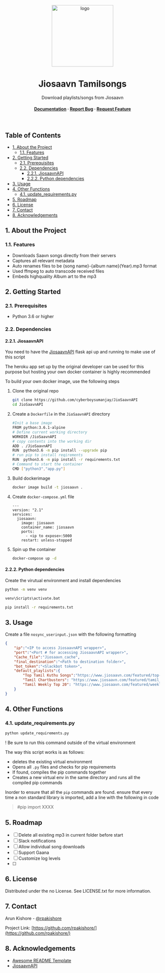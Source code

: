 <!--- Heading --->
<div align="center">
  <img src="assets/logo.png" alt="logo" width="200" height="auto" />
  <h1>Jiosaavn Tamilsongs</h1>
  <p>
    Download playlists/songs from Jiosaavn
  </p>
<h4>
    <a href="https://github.com/rpakishore/Jiosaavn_Download">Documentation</a>
  <span> · </span>
    <a href="https://github.com/rpakishore/Jiosaavn_Download/issues/">Report Bug</a>
  <span> · </span>
    <a href="https://github.com/rpakishore/Jiosaavn_Download/issues/">Request Feature</a>
  </h4>
</div>
<br />

<!-- Table of Contents -->
<h2>Table of Contents</h2>

- [1. About the Project](#1-about-the-project)
  - [1.1. Features](#11-features)
- [2. Getting Started](#2-getting-started)
  - [2.1. Prerequisites](#21-prerequisites)
  - [2.2. Dependencies](#22-dependencies)
    - [2.2.1. JiosaavnAPI](#221-jiosaavnapi)
    - [2.2.2. Python dependencies](#222-python-dependencies)
- [3. Usage](#3-usage)
- [4. Other Functions](#4-other-functions)
  - [4.1. update_requirements.py](#41-update_requirementspy)
- [5. Roadmap](#5-roadmap)
- [6. License](#6-license)
- [7. Contact](#7-contact)
- [8. Acknowledgements](#8-acknowledgements)

<!-- About the Project -->
## 1. About the Project

<!-- Features -->
### 1.1. Features

- Downloads Saavn songs directly from their servers
- Captures all relevant metadata
- Auto renames files to be {song name}-{album name}(Year).mp3 format
- Used ffmpeg to auto transcode received files
- Embeds highquality Album art to the mp3
 

<!-- Getting Started -->
## 2. Getting Started

<!-- Prerequisites -->
### 2.1. Prerequisites
- Python 3.6 or higher

### 2.2. Dependencies
#### 2.2.1. JiosaavnAPI
You need to have the [JiosaavnAPI](https://github.com/cyberboysumanjay/JioSaavnAPI) flask api up and running to make use of this script 

The heroku app set up by the original developer can be used for this purpose but hosting your own docker container is highly recommended

To build your own docker image, use the following steps

1. Clone the original repo
    ```bash
    git clone https://github.com/cyberboysumanjay/JioSaavnAPI
    cd JioSaavnAPI
    ``` 
2. Create a `Dockerfile` in the `JioSaavnAPI` directory
    ```bash
    #Init a base image
    FROM python:3.6.1-alpine
    # Define current working directory
    WORKDIR /JioSaavnAPI
    # copy contents into the working dir
    ADD . /JioSaavnAPI
    RUN  python3.6 -m pip install --upgrade pip
    # run pip to install reqirements
    RUN  python3.6 -m pip install -r requirements.txt
    # Command to start the container
    CMD ["python3","app.py"]
    ```
3. Build dockerimage
    ```bash
    docker image build -t jiosaavn .
    ```
4. Create `docker-compose.yml` file

    ```docker-compose
    ---
    version: "2.1"
    services:
      jiosaavn:
        image: jiosaavn
        container_name: jiosaavn
        ports:
          - <ip to expose>:5000
        restart: unless-stopped
    ```
5. Spin up the container
    ```bash
    docker-compose up -d
    ```
#### 2.2.2. Python dependencies
Create the virutual environment and install dependencies

```bash
python -m venv venv

venv\Scripts\activate.bat

pip install -r requirements.txt
```

<!-- Usage -->
## 3. Usage

Create a file `nosync_userinput.json` with the following formatting

```json
{
    "ip":"<IP to access JiosaavnAPI wrapper>",
    "port":"<Port # for accessing JiosaavnAPI wrapper>",
    "Cache_file":"Jiosaavn_cache",
    "final_destination":"<Path to destination folder>",
    "bot_token":"<Slackbot token>",
    "default_playlists":{
        "Top Tamil Kuthu Songs":"https://www.jiosaavn.com/featured/top-kuthu---tamil/CNVzQf7lvT8wkg5tVhI3fw__",
        "Tamil Chartbusters": "https://www.jiosaavn.com/featured/tamil_chartbusters/1HiqW,xnqZRieSJqt9HmOQ__",
        "Tamil Weekly Top 20": "https://www.jiosaavn.com/featured/weekly_top_songs/x7NaWNE3kRw_"
    }
}
```

## 4. Other Functions
### 4.1. update_requirements.py
```bash
python update_requirements.py
```
! Be sure to run this command outside of the virtual environment

The way this script works is as follows:
- deletes the existing virtual environment
- Opens all `.py` files and checks for pip requirements
- If found, compiles the pip commands together
- Creates a new virtual env in the same directory and runs all the compiled pip commands

Inorder to ensure that all the `pip` commands are found. ensure that every time a non standard library is imported, add a line with the following in code
> #pip import XXXX


<!-- Roadmap -->
## 5. Roadmap

* [ ] Delete all existing mp3 in current folder before start
* [ ] Slack notifications
* [ ] Allow individual song downloads
* [ ] Support Gaana
* [ ] Customize log levels
* [ ] 
<!-- License -->
## 6. License
Distributed under the no License. See LICENSE.txt for more information.

<!-- Contact -->
## 7. Contact

Arun Kishore - [@rpakishore](mailto:rpakishore@gmail.com)

Project Link: [https://github.com/rpakishore/](https://github.com/rpakishore/)


<!-- Acknowledgments -->
## 8. Acknowledgements
 - [Awesome README Template](https://github.com/Louis3797/awesome-readme-template/blob/main/README-WITHOUT-EMOJI.md)
 - [JiosaavnAPI](https://github.com/cyberboysumanjay/JioSaavnAPI)